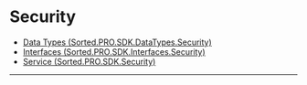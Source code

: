 # Security
* [Data Types (Sorted.PRO.SDK.DataTypes.Security)](/pro-sdk/ref-security/Sorted.PRO.SDK.DataTypes.Security.html)
* [Interfaces (Sorted.PRO.SDK.Interfaces.Security)](/pro-sdk/ref-security/Sorted.PRO.SDK.Interfaces.Security.html)
* [Service (Sorted.PRO.SDK.Security)](/pro-sdk/ref-security/Sorted.PRO.SDK.Security.html)

---


